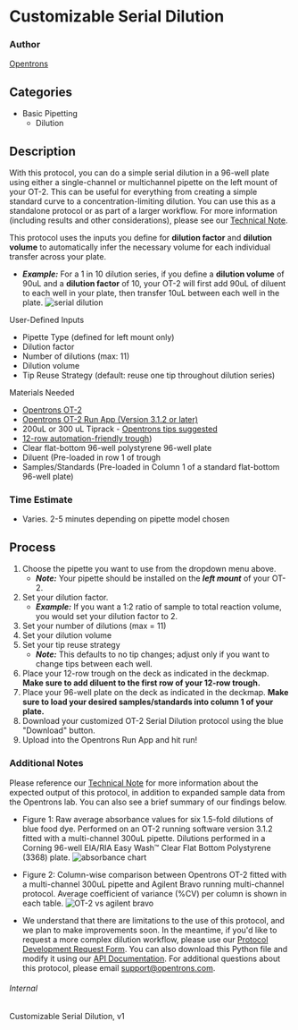 # Customizable Serial Dilution

### Author
[Opentrons](https://opentrons.com/)

## Categories
* Basic Pipetting
    * Dilution

## Description
With this protocol, you can do a simple serial dilution in a 96-well plate using either a single-channel or multichannel pipette on the left mount of your OT-2. This can be useful for everything from creating a simple standard curve to a concentration-limiting dilution. You can use this as a standalone protocol or as part of a larger workflow. For more information (including results and other considerations), please see our [Technical Note](https://docs.google.com/document/d/1cwSAS52fSBOEI0Hb7U2paq5jS_G1LN2fB5TssJp-Au0/edit?usp=sharing).

This protocol uses the inputs you define for **dilution factor** and **dilution volume** to automatically infer the necessary volume for each individual transfer across your plate.

* ***Example:*** For a 1 in 10 dilution series, if you define a **dilution volume** of 90uL and a **dilution factor** of 10, your OT-2 will first add 90uL of diluent to each well in your plate, then transfer 10uL between each well in the plate.
![serial dilution](https://s3.amazonaws.com/opentrons-protocol-library-website/custom-README-images/customizable-serial-dilution/Screen+Shot+2018-09-24+at+3.04.54+PM.png)

User-Defined Inputs
* Pipette Type (defined for left mount only)
* Dilution factor
* Number of dilutions (max: 11)
* Dilution volume
* Tip Reuse Strategy (default: reuse one tip throughout dilution series)

Materials Needed
* [Opentrons OT-2](http://opentrons.com/ot-2)
* [Opentrons OT-2 Run App (Version 3.1.2 or later)](http://opentrons.com/ot-app)
* 200uL or 300 uL Tiprack - [Opentrons tips suggested](https://shop.opentrons.com/collections/opentrons-tips/products/opentrons-300ul-tips-racks-9-600-tips)
* [12-row automation-friendly trough](https://www.usascientific.com/12-channel-automation-reservoir.aspx))
* Clear flat-bottom 96-well polystyrene 96-well plate
* Diluent (Pre-loaded in row 1 of trough
* Samples/Standards (Pre-loaded in Column 1 of a standard flat-bottom 96-well plate)


### Time Estimate
* Varies. 2-5 minutes depending on pipette model chosen

## Process
1. Choose the pipette you want to use from the dropdown menu above.
    * ***Note:*** Your pipette should be installed on the ***left mount*** of your OT-2.
2. Set your dilution factor.
    * ***Example:*** If you want a 1:2 ratio of sample to total reaction volume, you would set your dilution factor to 2.
3. Set your number of dilutions (max = 11)
4. Set your dilution volume
5. Set your tip reuse strategy
    * ***Note:*** This defaults to no tip changes; adjust only if you want to change tips between each well.
6. Place your 12-row trough on the deck as indicated in the deckmap. **Make sure to add diluent to the first row of your 12-row trough.**
7. Place your 96-well plate on the deck as indicated in the deckmap. **Make sure to load your desired samples/standards into column 1 of your plate.**
8. Download your customized OT-2 Serial Dilution protocol using the blue "Download" button.
9. Upload into the Opentrons Run App and hit run!


### Additional Notes
Please reference our [Technical Note](https://docs.google.com/document/d/1cwSAS52fSBOEI0Hb7U2paq5jS_G1LN2fB5TssJp-Au0/edit?usp=sharing) for more information about the expected output of this protocol, in addition to expanded sample data from the Opentrons lab. You can also see a brief summary of our findings below.

* Figure 1: Raw average absorbance values for six 1.5-fold dilutions of blue food dye. Performed on an OT-2 running software version 3.1.2 fitted with a multi-channel 300uL pipette. Dilutions performed in a Corning 96-well EIA/RIA Easy Wash™ Clear Flat Bottom Polystyrene (3368) plate.
![absorbance chart](https://s3.amazonaws.com/opentrons-protocol-library-website/custom-README-images/customizable-serial-dilution/Screen+Shot+2018-09-24+at+2.50.23+PM.png)

* Figure 2: Column-wise comparison between Opentrons OT-2 fitted with a multi-channel 300uL pipette and Agilent Bravo running multi-channel protocol. Average coefficient of variance (%CV) per column is shown in each table.
![OT-2 vs agilent bravo](https://s3.amazonaws.com/opentrons-protocol-library-website/custom-README-images/customizable-serial-dilution/Screen+Shot+2018-09-24+at+2.59.24+PM.png)

* We understand that there are limitations to the use of this protocol, and we plan to make improvements soon. In the meantime, if you'd like to request a more complex dilution workflow, please use our [Protocol Development Request Form](https://opentrons-protocol-dev.paperform.co/). You can also download this Python file and modify it using our [API Documentation](https://docs.opentrons.com/). For additional questions about this protocol, please email support@opentrons.com.


###### Internal
Customizable Serial Dilution, v1